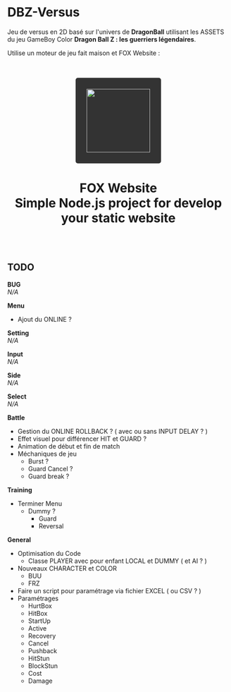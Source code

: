 # DBZ-Versus

Jeu de versus en 2D basé sur l'univers de __DragonBall__ utilisant les ASSETS du jeu GameBoy Color __Dragon Ball Z : les guerriers légendaires__.

Utilise un moteur de jeu fait maison et FOX Website :

<br/>
<br/>
<div align="center">
    <a href="https://fox-website.netlify.app" target="_blank">
        <img style="background-color: #333; padding: 25px; border-radius: 5px;" height="144" width="144" src="https://fox-website.netlify.app/assets/favicons/android-chrome-144x144.png">
    </a>
</div>
<div align="center">
    <h1>
        FOX Website<br/>
        Simple Node.js project for develop<br/>
        your static website
    </h1>
</div>
<br/>
<br/>

## TODO
__BUG__
<br/>*N/A*

__Menu__
* Ajout du ONLINE ?

__Setting__
<br/>*N/A*

__Input__
<br/>*N/A*

__Side__
<br/>*N/A*

__Select__
<br/>*N/A*

__Battle__
* Gestion du ONLINE ROLLBACK ? ( avec ou sans INPUT DELAY ? )
* Effet visuel pour différencer HIT et GUARD ?
* Animation de début et fin de match 
* Méchaniques de jeu
    * Burst ?
    * Guard Cancel ?
    * Guard break ?

__Training__
* Terminer Menu
    * Dummy ?
        * Guard
        * Reversal

__General__
* Optimisation du Code
    * Classe PLAYER avec pour enfant LOCAL et DUMMY ( et AI ? )
* Nouveaux CHARACTER et COLOR
    * BUU
    * FRZ
* Faire un script pour paramétrage via fichier EXCEL ( ou CSV ? )
* Paramétrages
    * HurtBox
    * HitBox
    * StartUp
    * Active
    * Recovery
    * Cancel
    * Pushback
    * HitStun
    * BlockStun
    * Cost
    * Damage